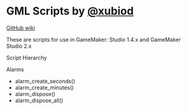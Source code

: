 # GML Scripts by [@xubiod](https://twitter.com/Xubiod)

[GitHub wiki](https://github.com/xubiod/gml-scripts/wiki)

These are scripts for use in GameMaker: Studio 1.4.x and GameMaker Studio 2.x



Script Hierarchy

Alarms
 * alarm_create_seconds()
 * alarm_create_minutes()
 * alarm_dispose()
 * alarm_dispose_all()
